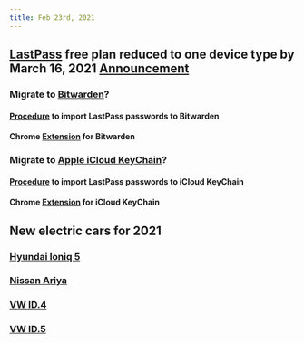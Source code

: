 ```yaml
---
title: Feb 23rd, 2021
---
```


## [LastPass](https://www.lastpass.com/) free plan reduced to one device type by March 16, 2021 [Announcement](https://support.logmeininc.com/lastpass/help/what-can-i-expect-to-change-for-lastpass-free-on-march-16-2021??cid=LP_Global_OP_Announcement_PW30day)
### Migrate to [Bitwarden](https://bitwarden.com/)?
#### [Procedure](https://bitwarden.com/help/article/import-from-lastpass/) to import LastPass passwords to Bitwarden
#### Chrome [Extension](https://chrome.google.com/webstore/detail/bitwarden-free-password-m/nngceckbapebfimnlniiiahkandclblb) for Bitwarden
### Migrate to [Apple iCloud KeyChain](https://support.apple.com/guide/mac-help/use-keychains-to-store-passwords-mchlf375f392/mac )?
#### [Procedure](https://medium.com/@bryce.kunkel/switching-from-lastpass-to-icloud-keychain-65532ccfd149) to import LastPass passwords to iCloud KeyChain
#### Chrome [Extension](https://chrome.google.com/webstore/detail/icloud-passwords/pejdijmoenmkgeppbflobdenhhabjlaj) for iCloud KeyChain
## New electric cars for 2021
### [Hyundai Ioniq 5](https://www.hyundai.ch/de/model/ioniq-5/)
### [Nissan Ariya](https://de.nissan.ch/fahrzeuge/neuwagen/ariya.html)
### [VW ID.4](https://www.volkswagen.ch/de/modelle/id4.html)
### [VW ID.5](https://www.autobild.de/artikel/vw-id.5-2021-design-elektro-suv-motor-reichweite-marktstart-17388897.html)

